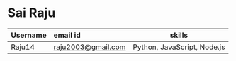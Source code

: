 # Sai Raju

| Username | email id           |           skills            |
| :------- | :----------------- | :-------------------------: |
| Raju14   | raju2003@gmail.com | Python, JavaScript, Node.js |
